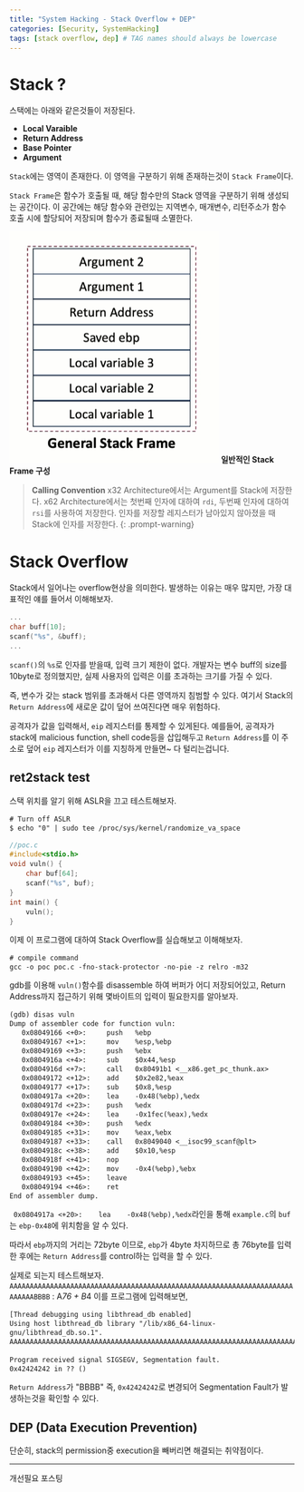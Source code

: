 ```yaml
---
title: "System Hacking - Stack Overflow + DEP"
categories: [Security, SystemHacking]
tags: [stack overflow, dep] # TAG names should always be lowercase
---
```


# Stack ?
스택에는 아래와 같은것들이 저장된다.
- __Local Varaible__
- __Return Address__
- __Base Pointer__
- __Argument__

`Stack`에는 영역이 존재한다. 이 영역을 구분하기 위해 존재하는것이 `Stack Frame`이다.

`Stack Frame`은 함수가 호출될 때, 해당 함수만의 Stack 영역을 구분하기 위해 생성되는 공간이다. 이 공간에는 해당 함수와 관련있는 지역변수, 매개변수, 리턴주소가 함수 호출 시에 할당되어 저장되며 함수가 종료될때 소멸한다.

![img](/images/StackOverflow_img/StackFrame.png)
__일반적인 Stack Frame 구성__


> __Calling Convention__
> x32 Architecture에서는 Argument를 Stack에 저장한다.
> x62 Architecture에서는 첫번째 인자에 대하여 `rdi`, 두번째 인자에 대하여 `rsi`를 사용하여 저장한다. 인자를 저장할 레지스터가 남아있지 않아졌을 때 Stack에 인자를 저장한다.
{: .prompt-warning}

# Stack Overflow
Stack에서 일어나는 overflow현상을 의미한다.
발생하는 이유는 매우 많지만, 가장 대표적인 얘를 들어서 이해해보자.

```c
...
char buff[10];
scanf("%s", &buff);
...
```
`scanf()`의 `%s`로 인자를 받을때, 입력 크기 제한이 없다. 개발자는 변수 buff의 size를 10byte로 정의했지만, 실제 사용자의 입력은 이를 초과하는 크기를 가질 수 있다.

즉, 변수가 갖는 stack 범위를 초과해서 다른 영역까지 침범할 수 있다. 여기서 Stack의 `Return Address`에 새로운 값이 덮어 쓰여진다면 매우 위험하다.

공격자가 값을 입력해서, `eip` 레지스터를 통제할 수 있게된다. 예를들어, 공격자가 stack에 malicious function, shell code등을 삽입해두고 `Return Address`를 이 주소로 덮어 `eip` 레지스터가 이를 지칭하게 만들면~ 다 털리는겁니다.

## ret2stack test
스택 위치를 알기 위해 ASLR을 끄고 테스트해보자.
```shell
# Turn off ASLR 
$ echo "0" | sudo tee /proc/sys/kernel/randomize_va_space
```
```c
//poc.c
#include<stdio.h>
void vuln() {
    char buf[64];
    scanf("%s", buf);
}
int main() {
    vuln();
}
```
이제 이 프로그램에 대하여 Stack Overflow를 실습해보고 이해해보자.


```shell
# compile command
gcc -o poc poc.c -fno-stack-protector -no-pie -z relro -m32
```


gdb를 이용해 `vuln()`함수를 disassemble 하여 버퍼가 어디 저장되어있고, Return Address까지 접근하기 위해 몇바이트의 입력이 필요한지를 알아보자.

```text
(gdb) disas vuln
Dump of assembler code for function vuln:
   0x08049166 <+0>:     push   %ebp
   0x08049167 <+1>:     mov    %esp,%ebp
   0x08049169 <+3>:     push   %ebx
   0x0804916a <+4>:     sub    $0x44,%esp
   0x0804916d <+7>:     call   0x80491b1 <__x86.get_pc_thunk.ax>
   0x08049172 <+12>:    add    $0x2e82,%eax
   0x08049177 <+17>:    sub    $0x8,%esp
   0x0804917a <+20>:    lea    -0x48(%ebp),%edx
   0x0804917d <+23>:    push   %edx
   0x0804917e <+24>:    lea    -0x1fec(%eax),%edx
   0x08049184 <+30>:    push   %edx
   0x08049185 <+31>:    mov    %eax,%ebx
   0x08049187 <+33>:    call   0x8049040 <__isoc99_scanf@plt>
   0x0804918c <+38>:    add    $0x10,%esp
   0x0804918f <+41>:    nop
   0x08049190 <+42>:    mov    -0x4(%ebp),%ebx
   0x08049193 <+45>:    leave
   0x08049194 <+46>:    ret
End of assembler dump.
```
``` 0x0804917a <+20>:    lea    -0x48(%ebp),%edx```라인을 통해 `example.c`의 `buf`는 `ebp-0x48`에 위치함을 알 수 있다.

따라서 `ebp`까지의 거리는 72byte 이므로, `ebp`가 4byte 차지하므로 총 76byte를 입력한 후에는 `Return Address`를 control하는 입력을 할 수 있다.

실제로 되는지 테스트해보자.
`AAAAAAAAAAAAAAAAAAAAAAAAAAAAAAAAAAAAAAAAAAAAAAAAAAAAAAAAAAAAAAAAAAAAAAAAAAAABBBB` : A*76 + B*4
이를 프로그램에 입력해보면,
```shell
[Thread debugging using libthread_db enabled]
Using host libthread_db library "/lib/x86_64-linux-gnu/libthread_db.so.1".
AAAAAAAAAAAAAAAAAAAAAAAAAAAAAAAAAAAAAAAAAAAAAAAAAAAAAAAAAAAAAAAAAAAAAAAAAAAABBBB

Program received signal SIGSEGV, Segmentation fault.
0x42424242 in ?? ()
```
`Return Address`가 "BBBB" 즉, `0x42424242`로 변경되어 Segmentation Fault가 발생하는것을 확인할 수 있다.


## DEP (Data Execution Prevention)
단순히, stack의 permission중 execution을 빼버리면 해결되는 취약점이다.

---
개선필요 포스팅